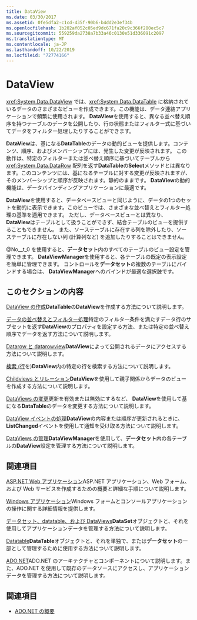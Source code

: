 ```yaml
---
title: DataView
ms.date: 03/30/2017
ms.assetid: 0fe5dfa2-c1cd-435f-90b6-b4dd2e3ef34b
ms.openlocfilehash: 1b202af052c05ed9dc671fa20c9c366f280ec5c7
ms.sourcegitcommit: 559259da2738a7b33a46c0130e51d336091c2097
ms.translationtype: MT
ms.contentlocale: ja-JP
ms.lasthandoff: 10/22/2019
ms.locfileid: "72774166"
---
```

# <a name="dataviews"></a>DataView
<xref:System.Data.DataView> では、<xref:System.Data.DataTable> に格納されているデータのさまざまなビューを作成できます。この機能は、データ連結アプリケーションで頻繁に使用されます。 **DataView**を使用すると、異なる並べ替え順序を持つテーブルのデータを公開したり、行の状態またはフィルター式に基づいてデータをフィルター処理したりすることができます。

 **DataView**は、基になる**DataTable**のデータの動的ビューを提供します。コンテンツ、順序、およびメンバーシップには、発生した変更が反映されます。 この動作は、特定のフィルターまたは並べ替え順序に基づいてテーブルから <xref:System.Data.DataRow> 配列を返す**DataTable**の**Select**メソッドとは異なります。このコンテンツには、基になるテーブルに対する変更が反映されますが、そのメンバーシップと順序が反映されます。静的のままです。 **DataView**の動的機能は、データバインディングアプリケーションに最適です。

 **DataView**を使用すると、データベースビューと同じように、データの1つのセットを動的に表示できます。このビューでは、さまざまな並べ替えとフィルター処理の基準を適用できます。 ただし、データベースビューとは異なり、 **DataView**はテーブルとして扱うことができず、結合テーブルのビューを提供することもできません。 また、ソーステーブルに存在する列を除外したり、ソーステーブルに存在しない列 (計算列など) を追加したりすることはできません。

 @No__t_0 を使用すると、**データセット**内のすべてのテーブルのビュー設定を管理できます。 **DataViewManager**を使用すると、各テーブルの既定の表示設定を簡単に管理できます。 コントロールを**データセット**の複数のテーブルにバインドする場合は、 **DataViewManager**へのバインドが最適な選択肢です。

## <a name="in-this-section"></a>このセクションの内容
 [DataView の作成](creating-a-dataview.md)**DataTable**の**DataView**を作成する方法について説明します。

 [データの並べ替えとフィルター処理](sorting-and-filtering-data.md)特定のフィルター条件を満たすデータ行のサブセットを返す**DataView**のプロパティを設定する方法、または特定の並べ替え順序でデータを返す方法について説明します。

 [Datarow と datarowview](datarows-and-datarowviews.md)**DataView**によって公開されるデータにアクセスする方法について説明します。

 [検索 (行](finding-rows.md)を)**DataView**内の特定の行を検索する方法について説明します。

 [Childviews とリレーション](childviews-and-relations.md)**DataView**を使用して親子関係からデータのビューを作成する方法について説明します。

 [DataViews の変更](modifying-dataviews.md)更新を有効または無効にするなど、 **DataView**を使用して基になる**DataTable**のデータを変更する方法について説明します。

 [DataView イベントの処理](handling-dataview-events.md)**DataView**の内容または順序が更新されるときに、 **ListChanged**イベントを使用して通知を受け取る方法について説明します。

 [DataViews の管理](managing-dataviews.md)**DataViewManager**を使用して、**データセット**内の各テーブルの**DataView**設定を管理する方法について説明します。

## <a name="related-sections"></a>関連項目
 [ASP.NET Web アプリケーション](https://docs.microsoft.com/previous-versions/655cec97(v=vs.100))ASP.NET アプリケーション、Web フォーム、および Web サービスを作成するための概要と詳細な手順について説明します。

 [Windows アプリケーション](https://docs.microsoft.com/previous-versions/ms184421(v=vs.100))Windows フォームとコンソールアプリケーションの操作に関する詳細情報を提供します。

 [データセット、datatable、および DataViews](index.md)**DataSet**オブジェクトと、それを使用してアプリケーションデータを管理する方法について説明します。

 [Datatable](datatables.md)**DataTable**オブジェクトと、それを単独で、または**データセット**の一部として管理するために使用する方法について説明します。

 [ADO.NET](../index.md)ADO.NET のアーキテクチャとコンポーネントについて説明します。また、ADO.NET を使用して既存のデータソースにアクセスし、アプリケーションデータを管理する方法について説明します。

## <a name="see-also"></a>関連項目

- [ADO.NET の概要](../ado-net-overview.md)

